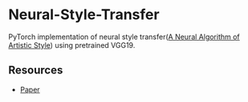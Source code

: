 # Neural-Style-Transfer
PyTorch implementation of neural style transfer([A Neural Algorithm of Artistic Style](https://arxiv.org/pdf/1508.06576.pdf)) using pretrained VGG19.
## Resources
* [Paper](https://arxiv.org/pdf/1508.06576.pdf)
